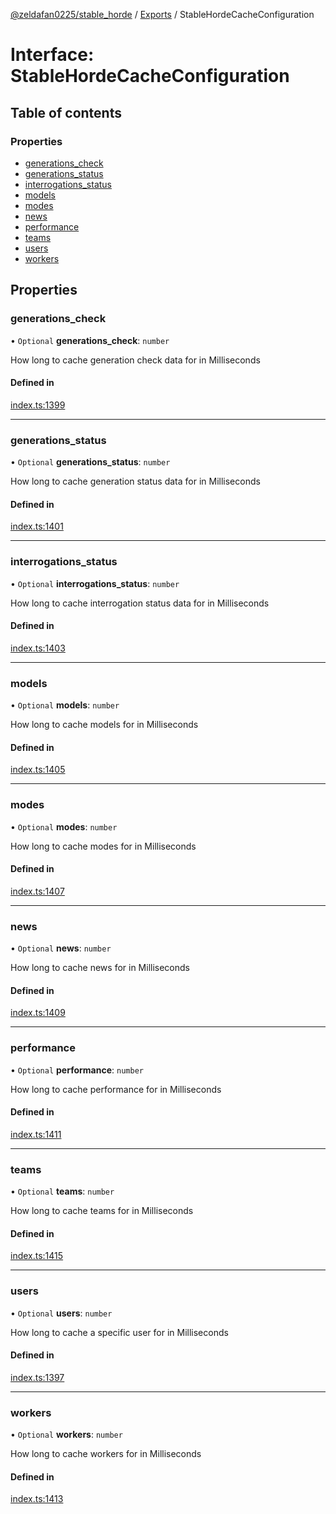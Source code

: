 [@zeldafan0225/stable_horde](../README.md) / [Exports](../modules.md) / StableHordeCacheConfiguration

# Interface: StableHordeCacheConfiguration

## Table of contents

### Properties

- [generations\_check](StableHordeCacheConfiguration.md#generations_check)
- [generations\_status](StableHordeCacheConfiguration.md#generations_status)
- [interrogations\_status](StableHordeCacheConfiguration.md#interrogations_status)
- [models](StableHordeCacheConfiguration.md#models)
- [modes](StableHordeCacheConfiguration.md#modes)
- [news](StableHordeCacheConfiguration.md#news)
- [performance](StableHordeCacheConfiguration.md#performance)
- [teams](StableHordeCacheConfiguration.md#teams)
- [users](StableHordeCacheConfiguration.md#users)
- [workers](StableHordeCacheConfiguration.md#workers)

## Properties

### generations\_check

• `Optional` **generations\_check**: `number`

How long to cache generation check data for in Milliseconds

#### Defined in

[index.ts:1399](https://github.com/ZeldaFan0225/stable_horde/blob/4f15ca1/index.ts#L1399)

___

### generations\_status

• `Optional` **generations\_status**: `number`

How long to cache generation status data for in Milliseconds

#### Defined in

[index.ts:1401](https://github.com/ZeldaFan0225/stable_horde/blob/4f15ca1/index.ts#L1401)

___

### interrogations\_status

• `Optional` **interrogations\_status**: `number`

How long to cache interrogation status data for in Milliseconds

#### Defined in

[index.ts:1403](https://github.com/ZeldaFan0225/stable_horde/blob/4f15ca1/index.ts#L1403)

___

### models

• `Optional` **models**: `number`

How long to cache models for in Milliseconds

#### Defined in

[index.ts:1405](https://github.com/ZeldaFan0225/stable_horde/blob/4f15ca1/index.ts#L1405)

___

### modes

• `Optional` **modes**: `number`

How long to cache modes for in Milliseconds

#### Defined in

[index.ts:1407](https://github.com/ZeldaFan0225/stable_horde/blob/4f15ca1/index.ts#L1407)

___

### news

• `Optional` **news**: `number`

How long to cache news for in Milliseconds

#### Defined in

[index.ts:1409](https://github.com/ZeldaFan0225/stable_horde/blob/4f15ca1/index.ts#L1409)

___

### performance

• `Optional` **performance**: `number`

How long to cache performance for in Milliseconds

#### Defined in

[index.ts:1411](https://github.com/ZeldaFan0225/stable_horde/blob/4f15ca1/index.ts#L1411)

___

### teams

• `Optional` **teams**: `number`

How long to cache teams for in Milliseconds

#### Defined in

[index.ts:1415](https://github.com/ZeldaFan0225/stable_horde/blob/4f15ca1/index.ts#L1415)

___

### users

• `Optional` **users**: `number`

How long to cache a specific user for in Milliseconds

#### Defined in

[index.ts:1397](https://github.com/ZeldaFan0225/stable_horde/blob/4f15ca1/index.ts#L1397)

___

### workers

• `Optional` **workers**: `number`

How long to cache workers for in Milliseconds

#### Defined in

[index.ts:1413](https://github.com/ZeldaFan0225/stable_horde/blob/4f15ca1/index.ts#L1413)
